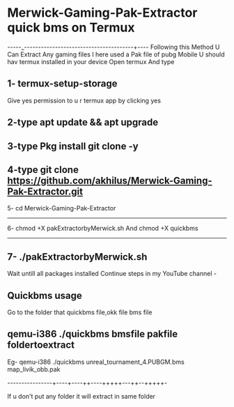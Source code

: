 # Merwick-Gaming-Pak-Extractor quick bms on Termux
-----_---------------------------------------+----
Following this Method U Can Extract Any gaming files
I here used a Pak file of pubg Mobile
U should hav termux installed in your device
Open termux 
And type 

1- termux-setup-storage 
------------------------

Give yes permission to u r termux app by clicking yes

2-type apt update && apt upgrade 
------------------------
3-type Pkg install git clone -y
------------------------
4-type git clone https://github.com/akhilus/Merwick-Gaming-Pak-Extractor.git
------------------------------------------------------------------------------

5- cd Merwick-Gaming-Pak-Extractor
   
--------------------------------------------------------

6- chmod +X pakExtractorbyMerwick.sh
And
   chmod +X quickbms

--------------------------------------------------------
7- ./pakExtractorbyMerwick.sh
--------------------------------------------------------
Wait untill all packages installed
Continue steps in my YouTube channel -

Quickbms usage 
------------------
Go to the folder that quickbms file,okk file bms file

qemu-i386 ./quickbms bmsfile pakfile foldertoextract
-------------------------------------------------------
Eg-
qemu-i386 ./quickbms unreal_tournament_4.PUBGM.bms map_livik_obb.pak


----------------+----+----++----+++++---++--+++++-

If u don't put any folder it will extract in same folder

